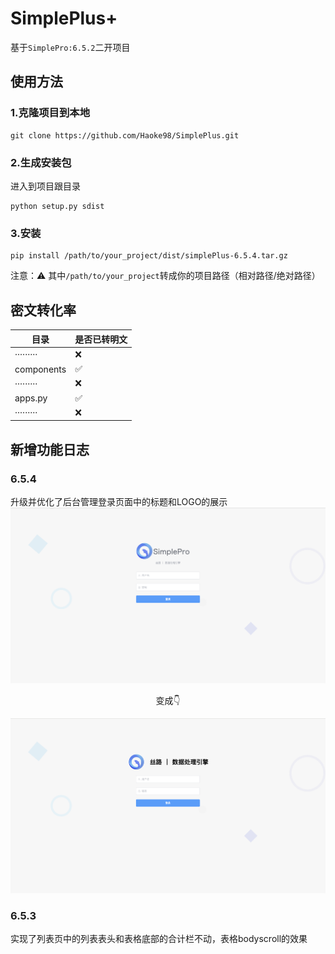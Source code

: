 # SimplePlus+
基于`SimplePro:6.5.2`二开项目
## 使用方法
### 1.克隆项目到本地
```shell
git clone https://github.com/Haoke98/SimplePlus.git
```
### 2.生成安装包
进入到项目跟目录
```shell
python setup.py sdist
```
### 3.安装
```shell
pip install /path/to/your_project/dist/simplePlus-6.5.4.tar.gz
```
注意：⚠️ 其中`/path/to/your_project`转成你的项目路径（相对路径/绝对路径）
## 密文转化率
| 目录         | 是否已转明文 |
|------------|--------|
| ·········  | ❌      |
| components | ✅      |
| ·········  | ❌      |
| apps.py    | ✅      |
| ·········  | ❌      |

## 新增功能日志
### 6.5.4
升级并优化了后台管理登录页面中的标题和LOGO的展示
![](assets/截屏2023-10-07%2005.15.43.png)
<center>变成👇</center>

![](assets/截屏2023-10-07%2005.04.21.png)
### 6.5.3
实现了列表页中的列表表头和表格底部的合计栏不动，表格bodyscroll的效果